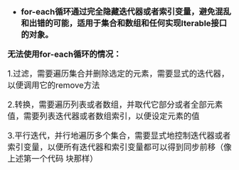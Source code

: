 <font size = "4">

- **for-each循环通过完全隐藏迭代器或者索引变量，避免混乱和出错的可能，适用于集合和数组和任何实现Iterable接口的对象。**

**无法使用for-each循环的情况：**

1.过滤，需要遍历集合并删除选定的元素，需要显式的迭代器，以便调用它的remove方法

2.转换，需要遍历列表或者数组，并取代它部分或者全部元素值，需要列表迭代器或者数组索引，以便设定元素的值

3.平行迭代，并行地遍历多个集合，需要显式地控制迭代器或者索引变量，以便所有迭代器和索引变量都可以得到同步前移（像上述第一个代码 块那样）

</font>